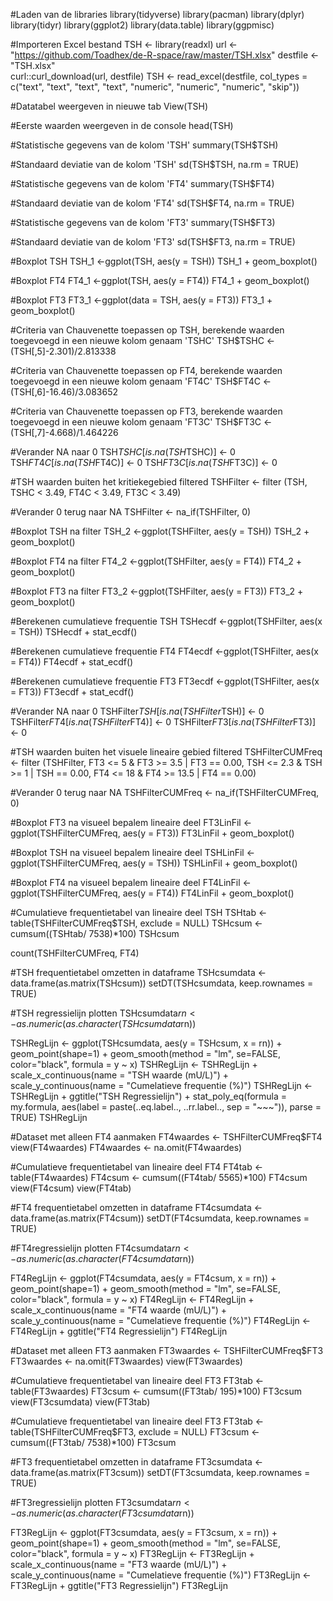 #Laden van de libraries 
library(tidyverse)
library(pacman)
library(dplyr)
library(tidyr)
library(ggplot2)
library(data.table)
library(ggpmisc)

#Importeren Excel bestand
TSH <- library(readxl)
url <- "https://github.com/Toadhex/de-R-space/raw/master/TSH.xlsx"
destfile <- "TSH.xlsx"  
curl::curl_download(url, destfile) 
TSH <- read_excel(destfile, col_types = c("text", 
                                          "text", "text", "text", "numeric", "numeric", 
                                          "numeric", "skip"))

#Datatabel weergeven in nieuwe tab
View(TSH)

#Eerste waarden weergeven in de console
head(TSH)

#Statistische gegevens van de kolom 'TSH'
summary(TSH$TSH)

#Standaard deviatie van de kolom 'TSH'
sd(TSH$TSH, na.rm = TRUE)

#Statistische gegevens van de kolom 'FT4'
summary(TSH$FT4)

#Standaard deviatie van de kolom 'FT4'
sd(TSH$FT4, na.rm = TRUE)

#Statistische gegevens van de kolom 'FT3'
summary(TSH$FT3)

#Standaard deviatie van de kolom 'FT3'
sd(TSH$FT3, na.rm = TRUE)

#Boxplot TSH
TSH_1 <-ggplot(TSH, aes(y = TSH))
TSH_1 + geom_boxplot()

#Boxplot FT4
FT4_1 <-ggplot(TSH, aes(y = FT4))
FT4_1 + geom_boxplot() 

#Boxplot FT3
FT3_1 <-ggplot(data = TSH, aes(y = FT3))
FT3_1 + geom_boxplot()

#Criteria van Chauvenette toepassen op TSH, berekende waarden toegevoegd in een nieuwe kolom genaam 'TSHC'
TSH$TSHC <- (TSH[,5]-2.301)/2.813338

#Criteria van Chauvenette toepassen op FT4, berekende waarden toegevoegd in een nieuwe kolom genaam 'FT4C'
TSH$FT4C <- (TSH[,6]-16.46)/3.083652

#Criteria van Chauvenette toepassen op FT3, berekende waarden toegevoegd in een nieuwe kolom genaam 'FT3C'
TSH$FT3C <- (TSH[,7]-4.668)/1.464226

#Verander NA naar 0
TSH$TSHC[is.na(TSH$TSHC)] <- 0
TSH$FT4C[is.na(TSH$FT4C)] <- 0
TSH$FT3C[is.na(TSH$FT3C)] <- 0

#TSH waarden buiten het kritiekegebied filtered
TSHFilter <- filter (TSH, TSHC < 3.49, FT4C < 3.49, FT3C < 3.49)

#Verander 0 terug naar NA
TSHFilter <- na_if(TSHFilter, 0)

#Boxplot TSH na filter
TSH_2 <-ggplot(TSHFilter, aes(y = TSH))
TSH_2 + geom_boxplot()

#Boxplot FT4 na filter
FT4_2 <-ggplot(TSHFilter, aes(y = FT4))
FT4_2 + geom_boxplot()

#Boxplot FT3 na filter
FT3_2 <-ggplot(TSHFilter, aes(y = FT3))
FT3_2 + geom_boxplot()

#Berekenen cumulatieve frequentie TSH
TSHecdf <-ggplot(TSHFilter, aes(x = TSH))
TSHecdf + stat_ecdf()

#Berekenen cumulatieve frequentie FT4
FT4ecdf <-ggplot(TSHFilter, aes(x = FT4))
FT4ecdf + stat_ecdf()

#Berekenen cumulatieve frequentie FT3
FT3ecdf <-ggplot(TSHFilter, aes(x = FT3))
FT3ecdf + stat_ecdf()

#Verander NA naar 0
TSHFilter$TSH[is.na(TSHFilter$TSH)] <- 0
TSHFilter$FT4[is.na(TSHFilter$FT4)] <- 0
TSHFilter$FT3[is.na(TSHFilter$FT3)] <- 0

#TSH waarden buiten het visuele lineaire gebied filtered
TSHFilterCUMFreq <- filter (TSHFilter, FT3 <= 5 & FT3 >= 3.5 | FT3 == 0.00, TSH <= 2.3 & TSH >= 1 | TSH == 0.00, FT4 <= 18 & FT4 >= 13.5 | FT4 == 0.00)

#Verander 0 terug naar NA
TSHFilterCUMFreq <- na_if(TSHFilterCUMFreq, 0)

#Boxplot FT3 na visueel bepalem lineaire deel
FT3LinFil <- ggplot(TSHFilterCUMFreq, aes(y = FT3))
FT3LinFil + geom_boxplot()

#Boxplot TSH na visueel bepalem lineaire deel
TSHLinFil <- ggplot(TSHFilterCUMFreq, aes(y = TSH))
TSHLinFil + geom_boxplot()

#Boxplot FT4 na visueel bepalem lineaire deel
FT4LinFil <- ggplot(TSHFilterCUMFreq, aes(y = FT4))
FT4LinFil + geom_boxplot()

#Cumulatieve frequentietabel van lineaire deel TSH
TSHtab <- table(TSHFilterCUMFreq$TSH, exclude = NULL)
TSHcsum <- cumsum((TSHtab/ 7538)*100)
TSHcsum


count(TSHFilterCUMFreq, FT4)

#TSH frequentietabel omzetten in dataframe
TSHcsumdata <- data.frame(as.matrix(TSHcsum))
setDT(TSHcsumdata, keep.rownames = TRUE)

#TSH regressielijn plotten
TSHcsumdata$rn <- as.numeric(as.character(TSHcsumdata$rn))

TSHRegLijn <- ggplot(TSHcsumdata, aes(y = TSHcsum, x = rn)) + geom_point(shape=1) + geom_smooth(method = "lm", se=FALSE, color="black", formula = y ~ x)
TSHRegLijn <- TSHRegLijn + scale_x_continuous(name = "TSH waarde (mU/L)") + scale_y_continuous(name = "Cumelatieve frequentie (%)")
TSHRegLijn <- TSHRegLijn + ggtitle("TSH Regressielijn") + stat_poly_eq(formula = my.formula, aes(label = paste(..eq.label.., ..rr.label.., sep = "~~~")), parse = TRUE)
TSHRegLijn 

#Dataset met alleen FT4 aanmaken
FT4waardes <- TSHFilterCUMFreq$FT4
view(FT4waardes)
FT4waardes <- na.omit(FT4waardes)

#Cumulatieve frequentietabel van lineaire deel FT4
FT4tab <- table(FT4waardes)
FT4csum <- cumsum((FT4tab/ 5565)*100)
FT4csum
view(FT4csum)
view(FT4tab)

#FT4 frequentietabel omzetten in dataframe
FT4csumdata <- data.frame(as.matrix(FT4csum))
setDT(FT4csumdata, keep.rownames = TRUE)

#FT4regressielijn plotten
FT4csumdata$rn <- as.numeric(as.character(FT4csumdata$rn))

FT4RegLijn <- ggplot(FT4csumdata, aes(y = FT4csum, x = rn)) + geom_point(shape=1) + geom_smooth(method = "lm", se=FALSE, color="black", formula = y ~ x)
FT4RegLijn <- FT4RegLijn + scale_x_continuous(name = "FT4 waarde (mU/L)") + scale_y_continuous(name = "Cumelatieve frequentie (%)")
FT4RegLijn <- FT4RegLijn + ggtitle("FT4 Regressielijn") 
FT4RegLijn

#Dataset met alleen FT3 aanmaken
FT3waardes <- TSHFilterCUMFreq$FT3
FT3waardes <- na.omit(FT3waardes)
view(FT3waardes)

#Cumulatieve frequentietabel van lineaire deel FT3
FT3tab <- table(FT3waardes)
FT3csum <- cumsum((FT3tab/ 195)*100)
FT3csum
view(FT3csumdata)
view(FT3tab)

#Cumulatieve frequentietabel van lineaire deel FT3
FT3tab <- table(TSHFilterCUMFreq$FT3, exclude = NULL)
FT3csum <- cumsum((FT3tab/ 7538)*100)
FT3csum

#FT3 frequentietabel omzetten in dataframe
FT3csumdata <- data.frame(as.matrix(FT3csum))
setDT(FT3csumdata, keep.rownames = TRUE)

#FT3regressielijn plotten
FT3csumdata$rn <- as.numeric(as.character(FT3csumdata$rn))

FT3RegLijn <- ggplot(FT3csumdata, aes(y = FT3csum, x = rn)) + geom_point(shape=1) + geom_smooth(method = "lm", se=FALSE, color="black", formula = y ~ x)
FT3RegLijn <- FT3RegLijn + scale_x_continuous(name = "FT3 waarde (mU/L)") + scale_y_continuous(name = "Cumelatieve frequentie (%)")
FT3RegLijn <- FT3RegLijn + ggtitle("FT3 Regressielijn") 
FT3RegLijn



